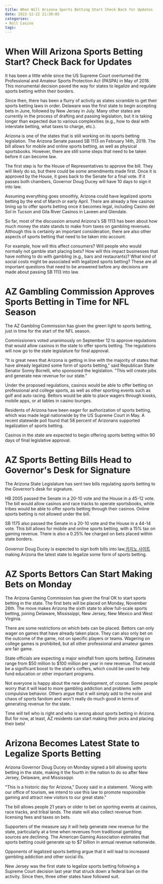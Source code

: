 ```yaml
---
title: When Will Arizona Sports Betting Start Check Back for Updates
date: 2022-12-22 21:30:03
categories:
- Roll Casino
tags:
---
```



#  When Will Arizona Sports Betting Start? Check Back for Updates

It has been a little while since the US Supreme Court overturned the Professional and Amateur Sports Protection Act (PASPA) in May of 2018. This monumental decision paved the way for states to legalize and regulate sports betting within their borders.

Since then, there has been a flurry of activity as states scramble to get their sports betting laws in order. Delaware was the first state to begin accepting bets in June, followed by New Jersey in July. Many other states are currently in the process of drafting and passing legislation, but it is taking longer than expected due to various complexities (e.g., how to deal with interstate betting, what taxes to charge, etc.).

Arizona is one of the states that is still working on its sports betting legislation. The Arizona Senate passed SB 1113 on February 14th, 2019. The bill allows for mobile and online sports betting, as well as physical sportsbooks. However, there are still some steps that need to be taken before it can become law.

The first step is for the House of Representatives to approve the bill. They will likely do so, but there could be some amendments made first. Once it is approved by the House, it goes back to the Senate for a final vote. If it passes both chambers, Governor Doug Ducey will have 10 days to sign it into law.

Assuming everything goes smoothly, Arizona could have legalized sports betting by the end of March or early April. There are already a few casinos lining up to offer sports betting once it becomes legal, including Casino del Sol in Tucson and Gila River Casinos in Laveen and Glendale.

So far, most of the discussion around Arizona's SB 1113 has been about how much money the state stands to make from taxes on gambling revenues. Although this is certainly an important consideration, there are also other aspects of sports betting that need to be taken into account.

For example, how will this affect consumers? Will people who would normally not gamble start placing bets? How will this impact businesses that have nothing to do with gambling (e.g., bars and restaurants)? What kind of social costs might be associated with legalized sports betting? These are all important questions that need to be answered before any decisions are made about passing SB 1113 into law.

#  AZ Gambling Commission Approves Sports Betting in Time for NFL Season

The AZ Gambling Commission has given the green light to sports betting, just in time for the start of the NFL season.

Commissioners voted unanimously on September 12 to approve regulations that would allow casinos in the state to offer sports betting. The regulations will now go to the state legislature for final approval.

"It is great news that Arizona is getting in line with the majority of states that have already legalized some form of sports betting," said Republican State Senator Sonny Borrelli, who sponsored the legislation. "This will create jobs and generate new revenue for our state."

Under the proposed regulations, casinos would be able to offer betting on professional and college sports, as well as other sporting events such as golf and auto racing. Bettors would be able to place wagers through kiosks, mobile apps, or at tables in casino lounges.

Residents of Arizona have been eager for authorization of sports betting, which was made legal nationwide by the US Supreme Court in May. A recent statewide poll found that 58 percent of Arizonans supported legalization of sports betting.

Casinos in the state are expected to begin offering sports betting within 90 days of final legislative approval.

#  AZ Sports Betting Bills Head to Governor's Desk for Signature

The Arizona State Legislature has sent two bills regulating sports betting to the Governor’s desk for signature.

HB 2005 passed the Senate in a 20-10 vote and the House in a 45-12 vote. The bill would allow casinos and race tracks to operate sportsbooks, while tribes would be able to offer sports betting through their casinos. Online sports betting is not allowed under the bill.

SB 1175 also passed the Senate in a 20-10 vote and the House in a 44-14 vote. This bill allows for mobile and online sports betting, with a 15% tax on gaming revenue. There is also a 0.25% fee charged on bets placed within state borders.

Governor Doug Ducey is expected to sign both bills into law,[카지노 사이트](https://choegocasino.com/) making Arizona the latest state to legalize some form of sports betting.

# AZ Sports Bettors Can Start Making Bets on Monday

The Arizona Gaming Commission has given the final OK to start sports betting in the state. The first bets will be placed on Monday, November 26th. The move makes Arizona the sixth state to allow full-scale sports betting, joining Delaware, Mississippi, New Jersey, New Mexico and West Virginia.

There are some restrictions on which bets can be placed. Bettors can only wager on games that have already taken place. They can also only bet on the outcome of the game, not on specific players or teams. Wagering on college games is prohibited, but all other professional and amateur games are fair game.

State officials are expecting a major windfall from sports betting. Estimates range from $50 million to $100 million per year in new revenue. That would be a significant boost to the state's coffers, which could be used to help fund education or other important programs.

Not everyone is happy about the new development, of course. Some people worry that it will lead to more gambling addiction and problems with compulsive behavior. Others argue that it will simply add to the noise and chaos of sports fandom and won't really do much good in terms of generating revenue for the state.

Time will tell who is right and who is wrong about sports betting in Arizona. But for now, at least, AZ residents can start making their picks and placing their bets!

#  Arizona Becomes Latest State to Legalize Sports Betting

Arizona Governor Doug Ducey on Monday signed a bill allowing sports betting in the state, making it the fourth in the nation to do so after New Jersey, Delaware, and Mississippi.

"This is a historic day for Arizona," Ducey said in a statement. "Along with our office of tourism, we intend to use this law to promote responsible gaming and attract new visitors to our great state."

The bill allows people 21 years or older to bet on sporting events at casinos, race tracks, and tribal lands. The state will also collect revenue from licensing fees and taxes on bets.

Supporters of the measure say it will help generate new revenue for the state, particularly at a time when revenues from traditional gambling sources are declining. The American Gaming Association estimates that sports betting could generate up to $7 billion in annual revenue nationwide.

Opponents of legalized sports betting argue that it will lead to increased gambling addiction and other social ills.

New Jersey was the first state to legalize sports betting following a Supreme Court decision last year that struck down a federal ban on the activity. Since then, three other states have followed suit.
